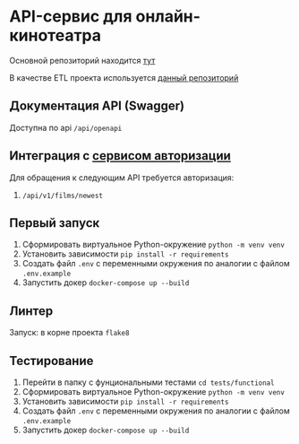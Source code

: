 # API-сервис для онлайн-кинотеатра

Основной репозиторий находится [тут](https://github.com/mikhail349/Async_API_sprint_2)

В качестве ETL проекта используется [данный репозиторий](https://github.com/mikhail349/new_admin_panel_sprint_3)

## Документация API (Swagger)

Доступна по api `/api/openapi`

## Интеграция с [сервисом авторизации](https://github.com/mikhail349/Auth_sprint_2)

Для обращения к следующим API требуется авторизация:
1. `/api/v1/films/newest`

## Первый запуск

1. Сформировать виртуальное Python-окружение `python -m venv venv`
2. Установить зависимости `pip install -r requirements`
3. Создать файл `.env` с переменными окружения по аналогии с файлом `.env.example`
3. Запустить докер `docker-compose up --build`

## Линтер

Запуск: в корне проекта `flake8`

## Тестирование

1. Перейти в папку с фунциональными тестами `cd tests/functional`
2. Сформировать виртуальное Python-окружение `python -m venv venv`
3. Установить зависимости `pip install -r requirements`
4. Создать файл `.env` с переменными окружения по аналогии с файлом `.env.example`
5. Запустить докер `docker-compose up --build`